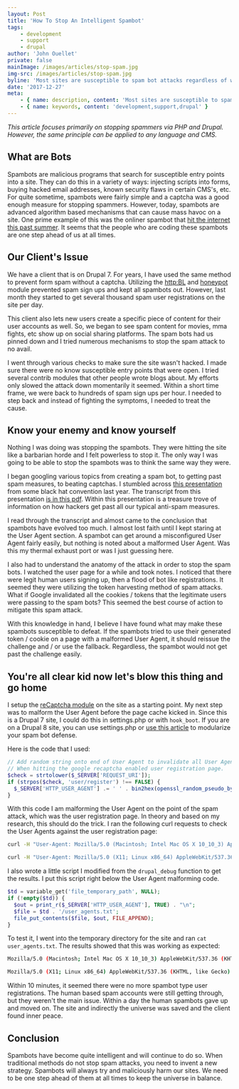 ```yaml
---
layout: Post
title: 'How To Stop An Intelligent Spambot'
tags:
    - development
    - support
    - drupal
author: 'John Ouellet'
private: false
mainImage: /images/articles/stop-spam.jpg
img-src: /images/articles/stop-spam.jpg
byline: 'Most sites are susceptible to spam bot attacks regardless of what you may have installed.  This little trick will aid in preventing bots from swarming your site.'
date: '2017-12-27'
meta:
    - { name: description, content: 'Most sites are susceptible to spam bot attacks regardless of what you may have installed.  This little trick will aid in preventing bots from swarming your site.' }
    - { name: keywords, content: 'development,support,drupal' }
---
```


_This article focuses primarily on stopping spammers via PHP and Drupal.  However, the same principle can be applied to any language and CMS._

What are Bots
-------------

Spambots are malicious programs that search for susceptible entry points into a site.  They can do this in a variety of ways: injecting scripts into forms, buying hacked email addresses, known security flaws in certain CMS's, etc.  For quite sometime, spambots were fairly simple and a captcha was a good enough measure for stopping spammers.  However, today, spambots are advanced algorithm based mechanisms that can cause mass havoc on a site.  One prime example of this was the onliner spambot that [hit the internet this past summer](http://www.bbc.com/news/technology-41095606).  It seems that the people who are coding these spambots are one step ahead of us at all times.

Our Client's Issue
------------------

We have a client that is on Drupal 7.  For years, I have used the same method to prevent form spam without a captcha.  Utilizing the [http:BL](https://www.drupal.org/project/httpbl) and [honeypot](https://www.drupal.org/project/honeypot) module prevented spam sign ups and kept all spambots out.  However, last month they started to get several thousand spam user registrations on the site per day.

This client also lets new users create a specific piece of content for their user accounts as well.  So, we began to see spam content for movies, mma fights, etc show up on social sharing platforms.  The spam bots had us pinned down and I tried numerous mechanisms to stop the spam attack to no avail.

I went through various checks to make sure the site wasn't hacked.  I made sure there were no know susceptible entry points that were open.  I tried several contrib modules that other people wrote blogs about.  My efforts only slowed the attack down momentarily it seemed.  Within a short time frame, we were back to hundreds of spam sign ups per hour.  I needed to step back and instead of fighting the symptoms, I needed to treat the cause.

Know your enemy and know yourself
---------------------------------

Nothing I was doing was stopping the spambots.  They were hitting the site like a barbarian horde and I felt powerless to stop it.  The only way I was going to be able to stop the spambots was to think the same way they were.

I began googling various topics from creating a spam bot, to getting past spam measures, to beating captchas. I stumbled across [this presentation](https://www.blackhat.com/docs/asia-16/materials/asia-16-Sivakorn-Im-Not-a-Human-Breaking-the-Google-reCAPTCHA.pdf) from some black hat convention last year.  The transcript from this presentation [is in this pdf](https://www.blackhat.com/docs/asia-16/materials/asia-16-Sivakorn-Im-Not-a-Human-Breaking-the-Google-reCAPTCHA-wp.pdf).  Within this presentation is a treasure trove of information on how hackers get past all our typical anti-spam measures.

I read through the transcript and almost came to the conclusion that spambots have evolved too much.  I almost lost faith until I kept staring at the User Agent section.  A spambot can get around a misconfigured User Agent fairly easily, but nothing is noted about a malformed User Agent.  Was this my thermal exhaust port or was I just guessing here.

I also had to understand the anatomy of the attack in order to stop the spam bots.  I watched the user page for a while and took notes.  I noticed that there were legit human users signing up, then a flood of bot like registrations.  It seemed they were utilizing the token harvesting method of spam attacks.  What if Google invalidated all the cookies / tokens that the legitimate users were passing to the spam bots?  This seemed the best course of action to mitigate this spam attack.

With this knowledge in hand, I believe I have found what may make these spambots susceptible to defeat. If the spambots tried to use their generated token / cookie on a page with a malformed User Agent, it should reissue the challenge and / or use the fallback.  Regardless, the spambot would not get past the challenge easily.

You're all clear kid now let's blow this thing and go home
-----------------------------------------------------------

I setup the [reCaptcha module](https://www.drupal.org/project/google_recaptcha) on the site as a starting point.  My next step was to malform the User Agent before the page cache kicked in.  Since this is a Drupal 7 site, I could do this in settings.php or with ```hook_boot```.  If you are on a Drupal 8 site, you can use settings.php or [use this article](https://chromatichq.com/blog/replacing-hookboot-and-hookinit-functionality-drupal-8) to modularize your spam bot defense.

Here is the code that I used:

```php
// Add random string onto end of User Agent to invalidate all User Agents.
// When hitting the google recaptcha enabled user registration page.
$check = strtolower($_SERVER['REQUEST_URI']);
if (strpos($check, 'user/register') !== FALSE) {
  $_SERVER['HTTP_USER_AGENT'] .= ' ' . bin2hex(openssl_random_pseudo_bytes(20));
}
```

With this code I am malforming the User Agent on the point of the spam attack, which was the user registration page.  In theory and based on my research, this should do the trick.  I ran the following curl requests to check the User Agents against the user registration page:

```bash
curl -H "User-Agent: Mozilla/5.0 (Macintosh; Intel Mac OS X 10_10_3) AppleWebKit/537.36 (KHTML, like Gecko) Chrome/44.0.2403.89 Safari/537.36" http://SITE.lndo.site/user/register

curl -H "User-Agent: Mozilla/5.0 (X11; Linux x86_64) AppleWebKit/537.36 (KHTML, like Gecko) Chrome/63.0.3239.108 Safari/537.36" http://SITE.lndo.site/user/register
```

I also wrote a little script I modified from the ```drupal_debug``` function to get the results.  I put this script right below the User Agent malforming code.

```php
$td = variable_get('file_temporary_path', NULL);
if (!empty($td)) {
  $out = print_r($_SERVER['HTTP_USER_AGENT'], TRUE) . "\n";
  $file = $td . '/user_agents.txt';
  file_put_contents($file, $out, FILE_APPEND);
}
```

To test it, I went into the temporary directory for the site and ran ```cat user_agents.txt```.  The results showed that this was working as expected:

```bash
Mozilla/5.0 (Macintosh; Intel Mac OS X 10_10_3) AppleWebKit/537.36 (KHTML, like Gecko) Chrome/44.0.2403.89 Safari/537.36 4fe88001dac059edb824274aa71449904aa8bbbc

Mozilla/5.0 (X11; Linux x86_64) AppleWebKit/537.36 (KHTML, like Gecko) Chrome/63.0.3239.108 Safari/537.36 40a6af406455d88088df7f9c168e3d91bc4feb88
```

Within 10 minutes, it seemed there were no more spambot type user registrations.  The human based spam accounts were still getting through, but they weren't the main issue.  Within a day the human spambots gave up and moved on.  The site and indirectly the universe was saved and the client found inner peace.

Conclusion
----------

Spambots have become quite intelligent and will continue to do so.  When traditional methods do not stop spam attacks, you need to invent a new strategy.  Spambots will always try and maliciously harm our sites.  We need to be one step ahead of them at all times to keep the universe in balance.

